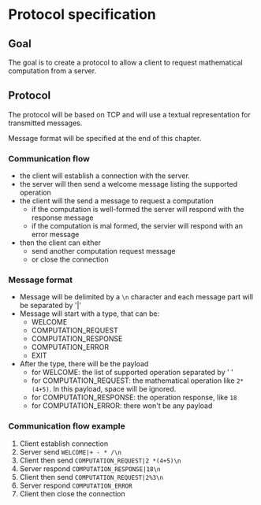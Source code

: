 # Protocol specification

## Goal

The goal is to create a protocol to allow a client to request mathematical computation from a server.

## Protocol

The protocol will be based on TCP and will use a textual representation for transmitted messages.

Message format will be specified at the end of this chapter. 

### Communication flow

* the client will establish a connection with the server.
* the server will then send a welcome message listing the supported operation
* the client will the send a message to request a computation 
  * if the computation is well-formed the server will respond with the response message
  * if the computation is mal formed, the servier will respond with an error message
* then the client can either 
  * send another computation request message
  * or close the connection

### Message format

* Message will be delimited by a `\n` character and each message part will be separated by '|'
* Message will start with a type, that can be:
  * WELCOME
  * COMPUTATION_REQUEST
  * COMPUTATION_RESPONSE
  * COMPUTATION_ERROR
  * EXIT  
* After the type, there will be the payload
  * for WELCOME: the list of supported operation separated by ' '
  * for COMPUTATION_REQUEST: the mathematical operation like `2*(4+5)`. In this payload, space will be ignored.
  * for COMPUTATION_RESPONSE: the operation response, like `18`
  * for COMPUTATION_ERROR: there won't be any payload

### Communication flow example

1. Client establish connection
2. Server send `WELCOME|+ - * /\n`
3. Client then send `COMPUTATION_REQUEST|2 *(4+5)\n`
4. Server respond `COMPUTATION_RESPONSE|18\n`
5. Client then send `COMPUTATION_REQUEST|2%3\n`
6. Server respond `COMPUTATION_ERROR`
7. Client then close the connection